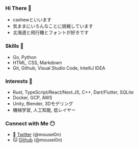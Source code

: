 ### Hi There 👋 
- cashewといいます 
- 気ままにいろんなことに挑戦しています
- 北海道と飛行機とフォントが好きです

### Skills 💪
- Go, Python
- HTML, CSS, Markdown
- Git, Github, Visual Studio Code, IntelliJ IDEA

### Interests 🧐
- Rust, TypeScript/React/Next.JS, C++, Dart/Flutter, SQLite
- Docker, GCP, AWS
- Unity, Blender, 3Dモデリング
- 機械学習, 人工知能, 低レイヤー

### Connect with Me 😶
- 📌 [Twitter](https://x.com/mousei0n) (@mousei0n)
- 🐱 [Github](https://github.com/mousei0n) (@mousei0n)